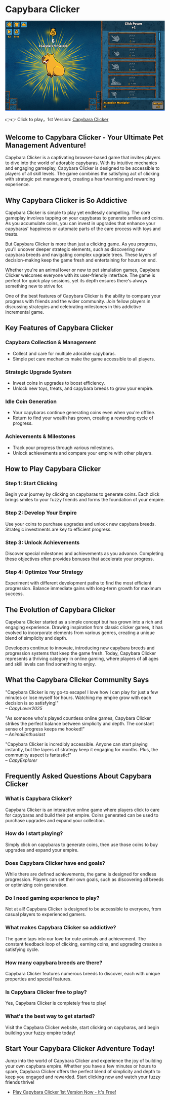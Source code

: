 # Capybara Clicker

![Capybara Clicker](https://raw.githubusercontent.com/bearclicker/capybara-clicker/refs/heads/main/capybara-clicker.png "Capybara Clicker")

👉👉 Click to play，1st Version: [Capybara Clicker](https://clicker-game.com/capybara-clicker/ "Capybara Clicker")

## Welcome to Capybara Clicker - Your Ultimate Pet Management Adventure!

Capybara Clicker is a captivating browser-based game that invites players to dive into the world of adorable capybaras. With its intuitive mechanics and engaging gameplay, Capybara Clicker is designed to be accessible to players of all skill levels. The game combines the satisfying act of clicking with strategic pet management, creating a heartwarming and rewarding experience.

## Why Capybara Clicker is So Addictive

Capybara Clicker is simple to play yet endlessly compelling. The core gameplay involves tapping on your capybaras to generate smiles and coins. As you accumulate coins, you can invest in upgrades that enhance your capybaras' happiness or automate parts of the care process with toys and treats.

But Capybara Clicker is more than just a clicking game. As you progress, you'll uncover deeper strategic elements, such as discovering new capybara breeds and navigating complex upgrade trees. These layers of decision-making keep the game fresh and entertaining for hours on end.

Whether you're an animal lover or new to pet simulation games, Capybara Clicker welcomes everyone with its user-friendly interface. The game is perfect for quick play sessions, yet its depth ensures there's always something new to strive for.

One of the best features of Capybara Clicker is the ability to compare your progress with friends and the wider community. Join fellow players in discussing strategies and celebrating milestones in this addictive incremental game.

## Key Features of Capybara Clicker

### **Capybara Collection & Management**
- Collect and care for multiple adorable capybaras.
- Simple pet care mechanics make the game accessible to all players.

### **Strategic Upgrade System**
- Invest coins in upgrades to boost efficiency.
- Unlock new toys, treats, and capybara breeds to grow your empire.

### **Idle Coin Generation**
- Your capybaras continue generating coins even when you're offline.
- Return to find your wealth has grown, creating a rewarding cycle of progress.

### **Achievements & Milestones**
- Track your progress through various milestones.
- Unlock achievements and compare your empire with other players.

## How to Play Capybara Clicker

### **Step 1: Start Clicking**
Begin your journey by clicking on capybaras to generate coins. Each click brings smiles to your fuzzy friends and forms the foundation of your empire.

### **Step 2: Develop Your Empire**
Use your coins to purchase upgrades and unlock new capybara breeds. Strategic investments are key to efficient progress.

### **Step 3: Unlock Achievements**
Discover special milestones and achievements as you advance. Completing these objectives often provides bonuses that accelerate your progress.

### **Step 4: Optimize Your Strategy**
Experiment with different development paths to find the most efficient progression. Balance immediate gains with long-term growth for maximum success.


## The Evolution of Capybara Clicker

Capybara Clicker started as a simple concept but has grown into a rich and engaging experience. Drawing inspiration from classic clicker games, it has evolved to incorporate elements from various genres, creating a unique blend of simplicity and depth.

Developers continue to innovate, introducing new capybara breeds and progression systems that keep the game fresh. Today, Capybara Clicker represents a thriving category in online gaming, where players of all ages and skill levels can find something to enjoy.


## What the Capybara Clicker Community Says

"Capybara Clicker is my go-to escape! I love how I can play for just a few minutes or lose myself for hours. Watching my empire grow with each decision is so satisfying!"  
– *CapyLover2025*

"As someone who's played countless online games, Capybara Clicker strikes the perfect balance between simplicity and depth. The constant sense of progress keeps me hooked!"  
– *AnimalEnthusiast*

"Capybara Clicker is incredibly accessible. Anyone can start playing instantly, but the layers of strategy keep it engaging for months. Plus, the community aspect is fantastic!"  
– *CapyExplorer*


## Frequently Asked Questions About Capybara Clicker

### **What is Capybara Clicker?**
Capybara Clicker is an interactive online game where players click to care for capybaras and build their pet empire. Coins generated can be used to purchase upgrades and expand your collection.

### **How do I start playing?**
Simply click on capybaras to generate coins, then use those coins to buy upgrades and expand your empire.

### **Does Capybara Clicker have end goals?**
While there are defined achievements, the game is designed for endless progression. Players can set their own goals, such as discovering all breeds or optimizing coin generation.

### **Do I need gaming experience to play?**
Not at all! Capybara Clicker is designed to be accessible to everyone, from casual players to experienced gamers.

### **What makes Capybara Clicker so addictive?**
The game taps into our love for cute animals and achievement. The constant feedback loop of clicking, earning coins, and upgrading creates a satisfying cycle.

### **How many capybara breeds are there?**
Capybara Clicker features numerous breeds to discover, each with unique properties and special features.

### **Is Capybara Clicker free to play?**
Yes, Capybara Clicker is completely free to play!

### **What's the best way to get started?**
Visit the Capybara Clicker website, start clicking on capybaras, and begin building your fuzzy empire today!

## Start Your Capybara Clicker Adventure Today!

Jump into the world of Capybara Clicker and experience the joy of building your own capybara empire. Whether you have a few minutes or hours to spare, Capybara Clicker offers the perfect blend of simplicity and depth to keep you engaged and rewarded. Start clicking now and watch your fuzzy friends thrive!

- [Play Capybara Clicker 1st Version Now - It's Free!](https://clicker-game.com/capybara-clicker/)

  
